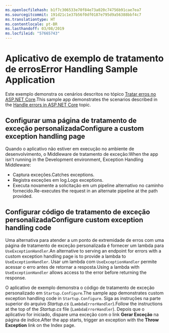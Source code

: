 ```yaml
---
ms.openlocfilehash: b1f7c306533e70f84e73a020c74756b91cae7ea7
ms.sourcegitcommit: 191d21c1e37b56f0df0187e795d9a56388bbf4c7
ms.translationtype: HT
ms.contentlocale: pt-BR
ms.lasthandoff: 03/08/2019
ms.locfileid: "57665743"
---
```

# <a name="error-handling-sample-application"></a><span data-ttu-id="e1621-101">Aplicativo de exemplo de tratamento de erros</span><span class="sxs-lookup"><span data-stu-id="e1621-101">Error Handling Sample Application</span></span>

<span data-ttu-id="e1621-102">Este exemplo demonstra os cenários descritos no tópico [Tratar erros no ASP.NET Core](https://docs.microsoft.com/aspnet/core/fundamentals/error-handling).</span><span class="sxs-lookup"><span data-stu-id="e1621-102">This sample app demonstrates the scenarios described in the [Handle errors in ASP.NET Core](https://docs.microsoft.com/aspnet/core/fundamentals/error-handling) topic.</span></span>

## <a name="configure-a-custom-exception-handling-page"></a><span data-ttu-id="e1621-103">Configurar uma página de tratamento de exceção personalizada</span><span class="sxs-lookup"><span data-stu-id="e1621-103">Configure a custom exception handling page</span></span>

<span data-ttu-id="e1621-104">Quando o aplicativo não estiver em execução no ambiente de desenvolvimento, o Middleware de tratamento de exceção:</span><span class="sxs-lookup"><span data-stu-id="e1621-104">When the app isn't running in the Development environment, Exception Handling Middleware:</span></span>

* <span data-ttu-id="e1621-105">Captura exceções.</span><span class="sxs-lookup"><span data-stu-id="e1621-105">Catches exceptions.</span></span>
* <span data-ttu-id="e1621-106">Registra exceções em log.</span><span class="sxs-lookup"><span data-stu-id="e1621-106">Logs exceptions.</span></span>
* <span data-ttu-id="e1621-107">Executa novamente a solicitação em um pipeline alternativo no caminho fornecido.</span><span class="sxs-lookup"><span data-stu-id="e1621-107">Re-executes the request in an alternate pipeline at the path provided.</span></span>

## <a name="configure-custom-exception-handling-code"></a><span data-ttu-id="e1621-108">Configurar código de tratamento de exceção personalizada</span><span class="sxs-lookup"><span data-stu-id="e1621-108">Configure custom exception handling code</span></span>

<span data-ttu-id="e1621-109">Uma alternativa para atender a um ponto de extremidade de erros com uma página de tratamento de exceção personalizada é fornecer um lambda para `UseExceptionHandler`.</span><span class="sxs-lookup"><span data-stu-id="e1621-109">An alternative to serving an endpoint for errors with a custom exception handling page is to provide a lambda to `UseExceptionHandler`.</span></span> <span data-ttu-id="e1621-110">Usar um lambda com `UseExceptionHandler` permite acessar o erro antes de retornar a resposta.</span><span class="sxs-lookup"><span data-stu-id="e1621-110">Using a lambda with `UseExceptionHandler` allows access to the error before returning the response.</span></span>

<span data-ttu-id="e1621-111">O aplicativo de exemplo demonstra o código de tratamento de exceção personalizado em `Startup.Configure`.</span><span class="sxs-lookup"><span data-stu-id="e1621-111">The sample app demonstrates custom exception handling code in `Startup.Configure`.</span></span> <span data-ttu-id="e1621-112">Siga as instruções na parte superior do arquivo *Startup.cs* (`LambdaErrorHandler`).</span><span class="sxs-lookup"><span data-stu-id="e1621-112">Follow the instructions at the top of the *Startup.cs* file (`LambdaErrorHandler`).</span></span> <span data-ttu-id="e1621-113">Depois que o aplicativo for iniciado, dispare uma exceção com o link **Gerar Exceção** na página de índice.</span><span class="sxs-lookup"><span data-stu-id="e1621-113">After the app starts, trigger an exception with the **Throw Exception** link on the Index page.</span></span>
